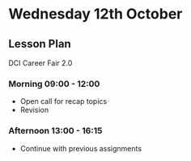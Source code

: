 # Wednesday 12th October

## Lesson Plan

DCI Career Fair 2.0

### Morning 09:00 - 12:00

+ Open call for recap topics
+ Revision 

### Afternoon 13:00 - 16:15

+ Continue with previous assignments
